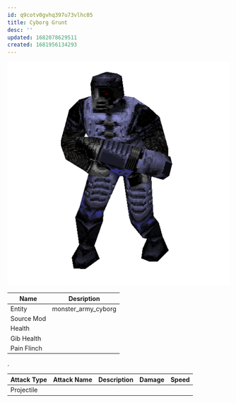 ```yaml
---
id: q9cotv0gvhq397u73vlhc05
title: Cyborg Grunt
desc: ''
updated: 1682078629511
created: 1681956134293
---
```

![Monster Picture](assets/img/grunt_cyborg.png)

|Name  |Desription|
|------|-------------|
|Entity|monster_army_cyborg|
|Source Mod||
|Health||
|Gib Health||
|Pain Flinch||

.

|Attack Type|Attack Name|Description|Damage|Speed|
|-----------|-----------|-----------|------|----|
|Projectile |||||